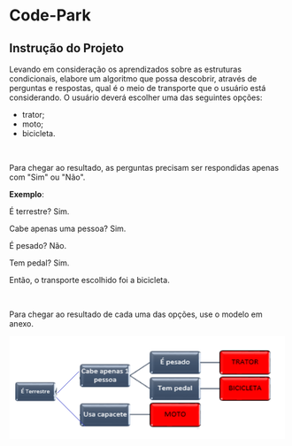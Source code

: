 # Code-Park

## Instrução do Projeto

Levando em consideração os aprendizados sobre as estruturas condicionais, elabore um algoritmo que possa descobrir, através de perguntas e respostas, qual é o meio de transporte que o usuário está considerando. O usuário deverá escolher uma das seguintes opções:

- trator;
- moto;
- bicicleta.

<br>

Para chegar ao resultado, as perguntas precisam ser respondidas apenas com "Sim" ou "Não".

**Exemplo**:

É terrestre? Sim.

Cabe apenas uma pessoa? Sim.

É pesado? Não.

Tem pedal? Sim.

Então, o transporte escolhido foi a bicicleta.

<br>

Para chegar ao resultado de cada uma das opções, use o modelo em anexo.

<img src="https://github.com/marcelofox4/formacao-acelerada-em-programacao-softex/blob/main/01-logica-de-programacao-e-orientacao-a-objetos/m1-logica-imperativa/06-code-park/img/unnamed.png">
